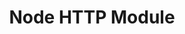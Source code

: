 ---
title: Node HTTP Module
description: A HTTP module server
tags:
  - http
  - nodejs
  - javascript
---